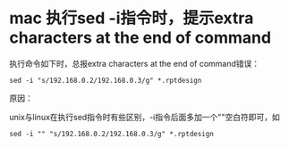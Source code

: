 # mac 执行sed -i指令时，提示extra characters at the end of command

执行命令如下时，总报extra characters at the end of command错误：

```
sed -i "s/192.168.0.2/192.168.0.3/g" *.rptdesign  
```

&#x20;

原因：

unix与linux在执行sed指令时有些区别，-i指令后面多加一个""空白符即可，如

```
sed -i "" "s/192.168.0.2/192.168.0.3/g" *.rptdesign  
```
